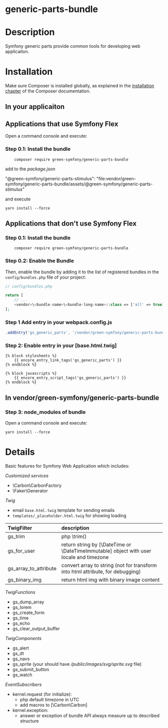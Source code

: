 # generic-parts-bundle

Description
========

Symfony generic parts provide common tools for developing web applicaiton.

Installation
========
Make sure Composer is installed globally, as explained in the
[installation chapter](https://getcomposer.org/doc/00-intro.md)
of the Composer documentation.

In your applicaiton
------

Applications that use Symfony Flex
--------

Open a command console and execute:

### Step 0.1: Install the bundle

```console
	composer require green-symfony/generic-parts-bundle
```

add to the *package.json*

"@green-symfony/generic-parts-stimulus": "file:vendor/green-symfony/generic-parts-bundle/assets/@green-symfony/generic-parts-stimulus"

and execute 

```console
yarn install --force
```

Applications that don't use Symfony Flex
--------

### Step 0.1: Install the bundle

```console
	composer require green-symfony/generic-parts-bundle
```

### Step 0.2: Enable the Bundle

Then, enable the bundle by adding it to the list of registered bundles
in the `config/bundles.php` file of your project:

```php
// config/bundles.php

return [
    // ...
    <vendor>\<bundle-name>\<bundle-long-name>::class => ['all' => true],
];
```

### Step 1 Add entry in your webpack.config.js

```js
.addEntry('gs_generic_parts', '/vendor/green-symfony/generic-parts-bundle/assets/app.js')
```

### Step 2: Enable entry in your [base.html.twig]

```twig
{% block stylesheets %}
	{{ encore_entry_link_tags('gs_generic_parts') }}
{% endblock %}

{% block javascripts %}
	{{ encore_entry_script_tags('gs_generic_parts') }}
{% endblock %}
```

In vendor/green-symfony/generic-parts-bundle
------

### Step 3: node_modules of bundle

Open a command console and execute:

`yarn install --force`


Details
========

Basic features for Symfony Web Application which includes:

*Customized services*
- \Carbon\CarbonFactory
- \Faker\Generator

*Twig*
-	email `base.html.twig` template for sending emails
-	`templates/_placeholder.html.twig` for showing loading

| TwigFilter				| description |
|:--------------------------|:------------|
| gs_trim					| php \trim(<string>) |
| gs_for_user				| return string by [\DateTime or \\DateTimeImmutable] object with user locale and timezone |
| gs_array_to_attribute		| convert array to string (not for transform into html attribute, for debugging) |
| gs_binary_img				| return html img with binary image content |

*TwigFunctions*
- gs_dump_array
- gs_lorem
- gs_create_form
- gs_time
- gs_echo
- gs_clear_output_buffer

*TwigComponents*
- gs_alert
- gs_dt
- gs_navs
- gs_sprite	(your should have */public/images/svg/sprite.svg* file)
- gs_submit_button
- gs_watch

*EventSubscribers*
-	kernel.request (for initialize):
	-	php default timezone in UTC
	-	add macros to [\Carbon\Carbon]
-	kernel.exception:
	-	answer or exception of bundle API always measure up to described structure
